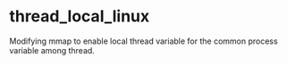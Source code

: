 # thread_local_linux
Modifying mmap to enable local thread variable for the common process variable among thread.
